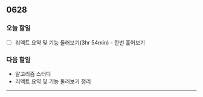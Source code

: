 ## 0628

### **오늘 할일**

- [ ] 리엑트 요약 및 기능 둘러보기(3hr 54min) - 한번 흝어보기

### **다음 할일**

- 알고리즘 스터디
- 리엑트 요약 및 기능 둘러보기 정리

------
